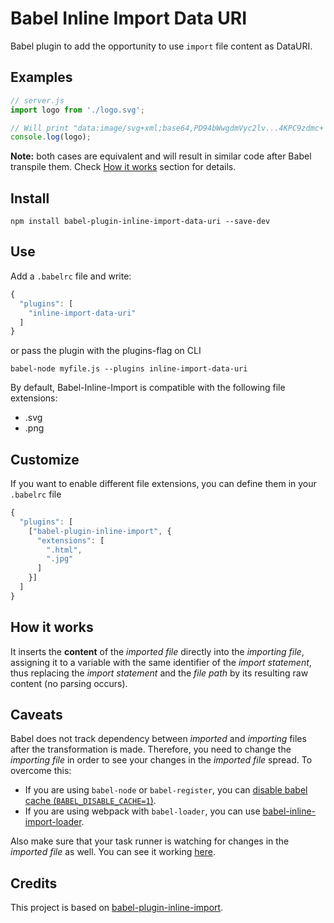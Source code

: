 # Babel Inline Import Data URI

Babel plugin to add the opportunity to use `import` file content as DataURI.

## Examples

```js
// server.js
import logo from './logo.svg';

// Will print "data:image/svg+xml;base64,PD94bWwgdmVyc2lv...4KPC9zdmc+';"
console.log(logo);
```

**Note:** both cases are equivalent and will result in similar code after Babel transpile them. Check [How it works](#how-it-works) section for details.

## Install
```
npm install babel-plugin-inline-import-data-uri --save-dev
```

## Use
Add a `.babelrc` file and write:
```javascript
{
  "plugins": [
    "inline-import-data-uri"
  ]
}
```
or pass the plugin with the plugins-flag on CLI
```
babel-node myfile.js --plugins inline-import-data-uri
```

By default, Babel-Inline-Import is compatible with the following file extensions:

* .svg
* .png


## Customize
If you want to enable different file extensions, you can define them in your `.babelrc` file
```javascript
{
  "plugins": [
    ["babel-plugin-inline-import", {
      "extensions": [
        ".html",
        ".jpg"
      ]
    }]
  ]
}
```

## How it works

It inserts the __content__ of the _imported file_ directly into the _importing file_, assigning it to a variable with the same identifier of the _import statement_, thus replacing the _import statement_ and the _file path_ by its resulting raw content (no parsing occurs).

## Caveats

Babel does not track dependency between _imported_ and _importing_ files after the transformation is made. Therefore, you need to change the _importing file_ in order to see your changes in the _imported file_ spread. To overcome this:

* If you are using `babel-node` or `babel-register`, you can [disable babel cache (`BABEL_DISABLE_CACHE=1`)](https://babeljs.io/docs/usage/babel-register/#environment-variables-babel-disable-cache).
* If you are using webpack with `babel-loader`, you can use [babel-inline-import-loader](https://github.com/elliottsj/babel-inline-import-loader).

Also make sure that your task runner is watching for changes in the _imported file_ as well. You can see it working [here](https://github.com/Quadric/perfect-graphql-starter/blob/master/nodemon.json).


## Credits
This project is based on [babel-plugin-inline-import](https://github.com/Quadric/babel-plugin-inline-import).
